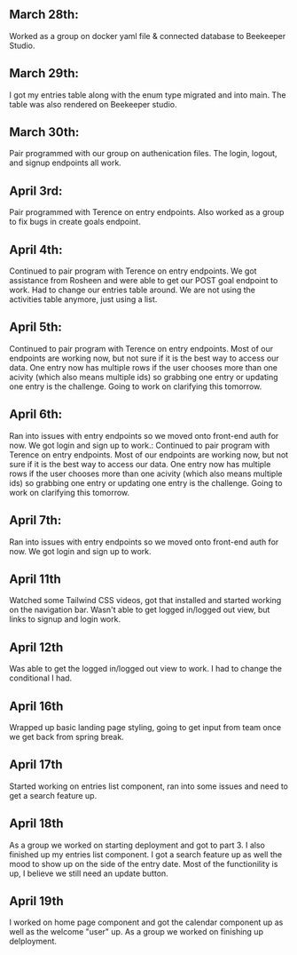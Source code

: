 ## March 28th:
Worked as a group on docker yaml file & connected database to Beekeeper Studio.

## March 29th:
I got my entries table along with the enum type migrated and into main. The table was also rendered on Beekeeper studio.

## March 30th:
Pair programmed with our group on authenication files. The login, logout, and signup endpoints all work.

## April 3rd:
Pair programmed with Terence on entry endpoints. Also worked as a group to fix bugs in create goals endpoint.

## April 4th:
Continued to pair program with Terence on entry endpoints. We got assistance from Rosheen and were able to get our POST goal endpoint to work. Had to change our entries table around. We are not using the activities table anymore, just using a list.

## April 5th:
Continued to pair program with Terence on entry endpoints. Most of our endpoints are working now, but not sure if it is the best way to access our data. One entry now has multiple rows if the user chooses more than one acivity (which also means multiple ids) so grabbing one entry or updating one entry is the challenge. Going to work on clarifying this tomorrow.

## April 6th:
Ran into issues with entry endpoints so we moved onto front-end auth for now. We got login and sign up to work.:
Continued to pair program with Terence on entry endpoints. Most of our endpoints are working now, but not sure if it is the best way to access our data. One entry now has multiple rows if the user chooses more than one acivity (which also means multiple ids) so grabbing one entry or updating one entry is the challenge. Going to work on clarifying this tomorrow.

## April 7th:
Ran into issues with entry endpoints so we moved onto front-end auth for now. We got login and sign up to work.

## April 11th
Watched some Tailwind CSS videos, got that installed and started working on the navigation bar. Wasn't able to get logged in/logged out view, but links to signup and login work.

## April 12th
Was able to get the logged in/logged out view to work. I had to change the conditional I had.

## April 16th
Wrapped up basic landing page styling, going to get input from team once we get back from spring break.

## April 17th
Started working on entries list component, ran into some issues and need to get a search feature up.

## April 18th
As a group we worked on starting deployment and got to part 3. I also finished up my entries list component. I got a search feature up as well the mood to show up on the side of the entry date. Most of the functionility is up, I believe we still need an update button.

## April 19th
I worked on home page component and got the calendar component up as well as the welcome "user" up. As a group we worked on finishing up delployment.
